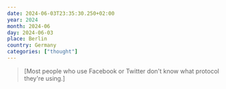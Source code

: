 ```yaml
---
date: 2024-06-03T23:35:30.250+02:00
year: 2024
month: 2024-06
day: 2024-06-03
place: Berlin
country: Germany
categories: ["thought"]
---
```

> [Most people who use Facebook or Twitter don't know what protocol they're using.]
